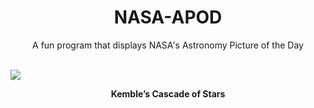 <div align="center">
  <h1>
    NASA-APOD
  </h1>
</div>
  
<div align="center">
  A fun program that displays NASA's Astronomy Picture of the Day
</div>

<br>

![](https://apod.nasa.gov/apod/image/2301/KembleCascade_Lease_3668.jpg)

<p align = "center">
  <b>Kemble’s Cascade of Stars</b>
</p>
